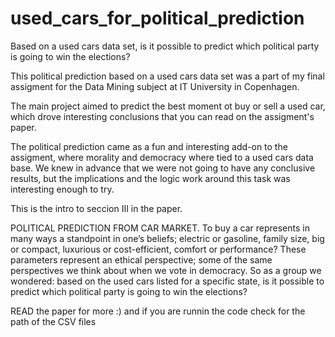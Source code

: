 # used_cars_for_political_prediction
Based on a used cars data set, is it possible to predict which political party is going to win the elections?

This political prediction based on a used cars data set was a part of my final assigment for the Data Mining subject at IT University in Copenhagen.

The main project aimed to predict the best moment ot buy or sell a used car, which drove interesting conclusions that you can read on the assigment's paper. 

The political prediction came as a fun and interesting add-on to the assigment, where morality and democracy where tied to a used cars data base. We knew in advance that we were not going to have any conclusive results, but the implications and the logic work around this task was interesting enough to try.


This is the intro to seccion III in the paper.

POLITICAL PREDICTION FROM CAR MARKET.
To buy a car represents in many ways a standpoint in
one’s beliefs; electric or gasoline, family size, big or compact,
luxurious or cost-efficient, comfort or performance? These
parameters represent an ethical perspective; some of the same
perspectives we think about when we vote in democracy. So
as a group we wondered: based on the used cars listed for a
specific state, is it possible to predict which political party
is going to win the elections?

READ the paper for more :) and if you are runnin the code check for the path of the CSV files
